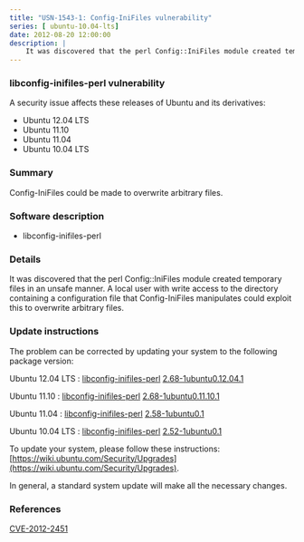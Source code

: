 ```yaml
---
title: "USN-1543-1: Config-IniFiles vulnerability"
series: [ ubuntu-10.04-lts]
date: 2012-08-20 12:00:00
description: |
    It was discovered that the perl Config::IniFiles module created temporary files in an unsafe manner. A local user with write access to the directory containing a configuration file that Config-IniFiles manipulates could exploit this to overwrite arbitrary files. 
--- 
```

 
### libconfig-inifiles-perl vulnerability

A security issue affects these releases of Ubuntu and its derivatives:

* Ubuntu 12.04 LTS
* Ubuntu 11.10
* Ubuntu 11.04
* Ubuntu 10.04 LTS

### Summary

Config-IniFiles could be made to overwrite arbitrary files. 

### Software description

* libconfig-inifiles-perl 

### Details

It was discovered that the perl Config::IniFiles module created temporary files in an unsafe manner. A local user with write access to the directory containing a configuration file that Config-IniFiles manipulates could exploit this to overwrite arbitrary files. 

### Update instructions

The problem can be corrected by updating your system to the following package version:

Ubuntu 12.04 LTS
 : [libconfig-inifiles-perl](https://launchpad.net/ubuntu/+source/libconfig-inifiles-perl) <span> [2.68-1ubuntu0.12.04.1](https://launchpad.net/ubuntu/+source/libconfig-inifiles-perl/2.68-1ubuntu0.12.04.1) </span> 

Ubuntu 11.10
 : [libconfig-inifiles-perl](https://launchpad.net/ubuntu/+source/libconfig-inifiles-perl) <span> [2.68-1ubuntu0.11.10.1](https://launchpad.net/ubuntu/+source/libconfig-inifiles-perl/2.68-1ubuntu0.11.10.1) </span> 

Ubuntu 11.04
 : [libconfig-inifiles-perl](https://launchpad.net/ubuntu/+source/libconfig-inifiles-perl) <span> [2.58-1ubuntu0.1](https://launchpad.net/ubuntu/+source/libconfig-inifiles-perl/2.58-1ubuntu0.1) </span> 

Ubuntu 10.04 LTS
 : [libconfig-inifiles-perl](https://launchpad.net/ubuntu/+source/libconfig-inifiles-perl) <span> [2.52-1ubuntu0.1](https://launchpad.net/ubuntu/+source/libconfig-inifiles-perl/2.52-1ubuntu0.1) </span> 

To update your system, please follow these instructions: [https://wiki.ubuntu.com/Security/Upgrades](https://wiki.ubuntu.com/Security/Upgrades).

In general, a standard system update will make all the necessary changes. 

### References

 [CVE-2012-2451](http://people.ubuntu.com/~ubuntu-security/cve/CVE-2012-2451)
 
